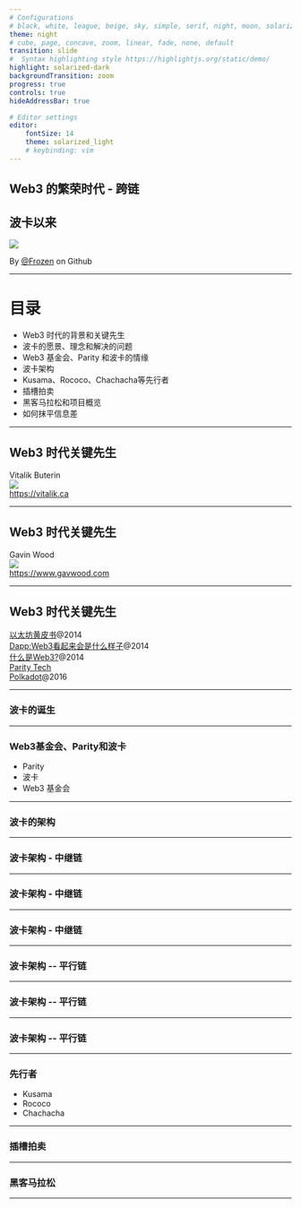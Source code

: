 ```yaml
---
# Configurations
# black, white, league, beige, sky, simple, serif, night, moon, solarized
theme: night
# cube, page, concave, zoom, linear, fade, none, default 
transition: slide
#  Syntax highlighting style https://highlightjs.org/static/demo/
highlight: solarized-dark
backgroundTransition: zoom
progress: true
controls: true
hideAddressBar: true

# Editor settings
editor:
    fontSize: 14
    theme: solarized_light
    # keybinding: vim
---
```

## Web3 的繁荣时代 - 跨链
## 波卡以来

<!-- .slide: data-background="https://avatars.githubusercontent.com/u/1884084?v=4" -->



![](://avatars.githubusercontent.com/u/1884084?v=4)

By <a href="https://github.com/xrdavies" target="_blank" data-preview-link="false" >@Frozen</a> on Github

<style>
@import url('https://fonts.googleapis.com/css2?family=Playfair+Display:wght@800&display=swap');
.slide { color:#116466; background: #2c3531;}
.slide h1{ color: #ffcb9a; font-family: 'Playfair Display', serif; }
.reveal p { color: #d1e8e2;}
.reveal li{ color: #d1e8e2;}
.reveal a { color: #89b08c; }
.reveal .controls { color: #0a97b0; }
.reveal .progress { color: #1b6ca8; }
</style>

---
# 目录
- Web3 时代的背景和关键先生
- 波卡的愿景、理念和解决的问题
- Web3 基金会、Parity 和波卡的情缘
- 波卡架构
- Kusama、Rococo、Chachacha等先行者
- 插槽拍卖
- 黑客马拉松和项目概览
- 如何抹平信息差

---

## Web3 时代关键先生


Vitalik Buterin  
![](https://pbs.twimg.com/profile_images/977496875887558661/L86xyLF4.jpg)   
https://vitalik.ca

---

## Web3 时代关键先生

Gavin Wood  
![](https://www.gavwood.com/images/gav6.jpg)  
https://www.gavwood.com  

---

## Web3 时代关键先生
[以太坊黄皮书](https://ethereum.github.io/yellowpaper/paper.pdf)@2014  
[Dapp:Web3看起来会是什么样子](https://www.gavwood.com/dappsweb3.html)@2014  
[什么是Web3?](https://www.gavwood.com/web3lt.html)@2014  
[Parity Tech](https://www.parity.io)  
[Polkadot](http://polkadot.network)@2016

---

### 波卡的诞生


---
### Web3基金会、Parity和波卡
- Parity
- 波卡
- Web3 基金会

---
### 波卡的架构

---
### 波卡架构 - 中继链

---
### 波卡架构 - 中继链

---
### 波卡架构 - 中继链

---
### 波卡架构 -- 平行链

---
### 波卡架构 -- 平行链

---
### 波卡架构 -- 平行链

---
### 先行者
- Kusama
- Rococo
- Chachacha

---
### 插槽拍卖

---
### 黑客马拉松

---


